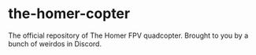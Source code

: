# the-homer-copter
The official repository of The Homer FPV quadcopter. Brought to you by a bunch of weirdos in Discord. 

